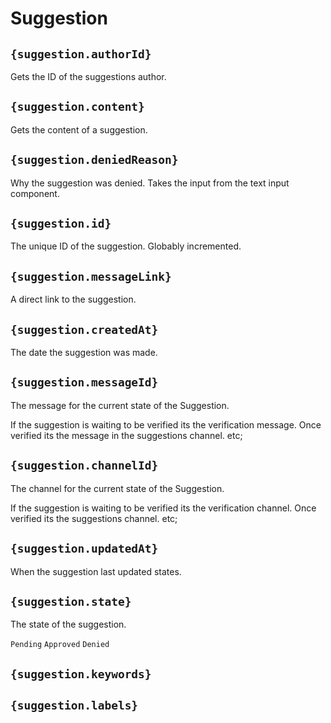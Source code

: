 # Suggestion

## `{suggestion.authorId}`

Gets the ID of the suggestions author.

## `{suggestion.content}`

Gets the content of a suggestion.

## `{suggestion.deniedReason}`

Why the suggestion was denied. Takes the input from the text input component.

## `{suggestion.id}`

The unique ID of the suggestion. Globably incremented.

## `{suggestion.messageLink}`

A direct link to the suggestion.

## `{suggestion.createdAt}`

The date the suggestion was made.

## `{suggestion.messageId}`

The message for the current state of the Suggestion.

If the suggestion is waiting to be verified its the verification message. Once verified its the message in the suggestions channel. etc;

## `{suggestion.channelId}`

The channel for the current state of the Suggestion.

If the suggestion is waiting to be verified its the verification channel. Once verified its the suggestions channel. etc;

## `{suggestion.updatedAt}`

When the suggestion last updated states.

## `{suggestion.state}`

The state of the suggestion.

`Pending`
`Approved`
`Denied`

## `{suggestion.keywords}`

## `{suggestion.labels}`
